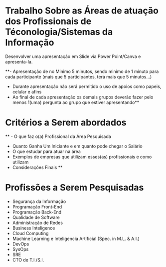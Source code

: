 # Trabalho Sobre as Áreas de atuação dos Profissionais de Téconologia/Sistemas da Informação

Desenvolver uma apresentação em Slide via Power Point/Canva e apresenta-la.

**- Apresentação de no Minimo 5 minutos, sendo minimo de 1 minuto para cada participante
(mais que 5 participantes, terá mais que 5 minutos...)
- Durante apresentação não será permitido o uso de apoios como papeis, celular e afins
- Ao final de cada apresentação os demais grupos deverão fazer pelo menos 1(uma) pergunta ao grupo que estiver apresentando**

# Critérios a Serem abordados

** - O que faz o(a) Profissional da Área Pesquisada
 - Quanto Ganha Um Iniciante e em quanto pode chegar o Salário
- O que estudar para atuar na área
- Exemplos de empresas que útilizam esses(as) profissionais e como utilizam
- Considerações Finais
**

# Profissões a Serem Pesquisadas

- Segurança da Informação
- Programação Front-End
- Programação Back-End
- Qualidade de Software
- Administração de Redes
- Business Inteligence
- Cloud Computing
- Machine Learning e Inteligencia Artificial (Spec. in M.L. & A.I.)
- DevOps
- SysOps
- SRE
- CTO de T.I./S.I. 

